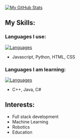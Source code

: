 [![My GitHub Stats](https://github-readme-stats.vercel.app/api?username=trevorhuang1)](https://github.com/anuraghazra/github-readme-stats)
## My Skills:

### Languages I use:
[![Languages](https://skillicons.dev/icons?i=js,python,html,css)](https://skillicons.dev)
- Javascript, Python, HTML, CSS

### Languages I am learning:
[![Languages](https://skillicons.dev/icons?i=cpp,java,c#)](https://skillicons.dev)
- C++, Java, C#

## Interests:
- Full stack development
- Machine Learning
- Robotics
- Education
<!--
**trevorhuang1/trevorhuang1** is a ✨ _special_ ✨ repository because its `README.md` (this file) appears on your GitHub profile.

Here are some ideas to get you started:

- 🔭 I’m currently working on ...
- 🌱 I’m currently learning ...
- 👯 I’m looking to collaborate on ...
- 🤔 I’m looking for help with ...
- 💬 Ask me about ...
- 📫 How to reach me: ...
- 😄 Pronouns: ...
- ⚡ Fun fact: ...
-->
